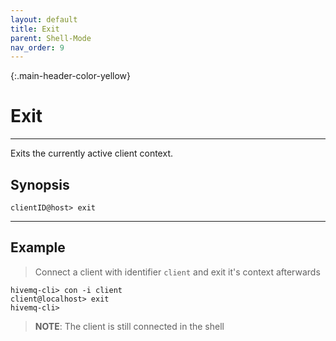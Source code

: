 ```yaml
---
layout: default
title: Exit
parent: Shell-Mode
nav_order: 9
--- 
```


{:.main-header-color-yellow}
# Exit
***

Exits the currently active client context.

## Synopsis

```
clientID@host> exit
```
***

## Example

> Connect a client with identifier ``client`` and exit it's context afterwards

```
hivemq-cli> con -i client
client@localhost> exit
hivemq-cli>
```

> **NOTE**: The client is still connected in the shell
 

